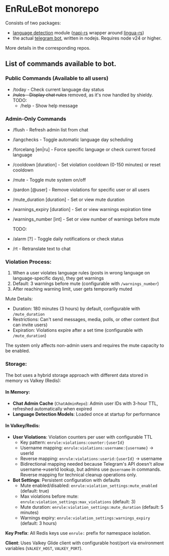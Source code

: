 # EnRuLeBot monorepo

Consists of two packages:
- [language detection](./packages/language-detection/README.md) module ([napi-rs](https://napi.rs/) wrapper around 
  [lingua-rs](https://github.com/pemistahl/lingua-rs))
- the actual [telegram bot](./packages//tg-bot/README.md), written in nodejs. Requires node v24 or higher.

More details in the corresponding repos.

## List of commands available to bot.

###  Public Commands (Available to all users)

  - /today - Check current language day status
- ~~/rules - Display chat rules~~ removed, as it's now handled by shieldy.
    TODO:
  - /help - Show help message

### Admin-Only Commands

  - /flush - Refresh admin list from chat
  - /langchecks - Toggle automatic language day scheduling
  - /forcelang [en|ru] - Force specific language or check current forced language
  - /cooldown [duration] - Set violation cooldown (0-150 minutes) or reset cooldown
  - /mute - Toggle mute system on/off
  - /pardon [@user] - Remove violations for specific user or all users
  - /mute_duration [duration] - Set or view mute duration
  - /warnings_expiry [duration] - Set or view warnings expiration time
  - /warnings_number [int] - Set or view number of warnings before mute

    TODO:
  - /alarm [?] - Toggle daily notifications or check status
  - /rt <text> - Retranslate text to chat

### Violation Process:
  1. When a user violates language rules (posts in wrong language on language-specific days), they get warnings
  2. Default: 3 warnings before mute (configurable with `/warnings_number`)
  3. After reaching warning limit, user gets temporarily muted

  Mute Details:
  - Duration: 180 minutes (3 hours) by default, configurable with `/mute_duration`
  - Restrictions: Can't send messages, media, polls, or other content (but can invite users)
  - Expiration: Violations expire after a set time (configurable with `/mute_duration`)

  The system only affects non-admin users and requires the mute capacity to be enabled.

### Storage:

The bot uses a hybrid storage approach with different data stored in memory vs Valkey (Redis):

#### In Memory:
- **Chat Admin Cache** (`ChatAdminRepo`): Admin user IDs with 3-hour TTL, refreshed automatically when expired
- **Language Detection Models**: Loaded once at startup for performance

#### In Valkey/Redis:
- **User Violations**: Violation counters per user with configurable TTL
  - Key pattern: `enrule:violations:counter:{userId}` 
  - Username mapping: `enrule:violations:username:{username}` → userId
  - Reverse mapping: `enrule:violations:userid:{userId}` → username
  - Bidirectional mapping needed because Telegram's API doesn't allow username→userId lookup, but admins use `@username` in commands. Reverse mapping for technical cleanup operations only.
- **Bot Settings**: Persistent configuration with defaults
  - Mute enabled/disabled: `enrule:violation_settings:mute_enabled` (default: true)
  - Max violations before mute: `enrule:violation_settings:max_violations` (default: 3)
  - Mute duration: `enrule:violation_settings:mute_duration` (default: 5 minutes)
  - Warnings expiry: `enrule:violation_settings:warnings_expiry` (default: 3 hours)

**Key Prefix**: All Redis keys use `enrule:` prefix for namespace isolation.

**Client**: Uses Valkey Glide client with configurable host/port via environment variables (`VALKEY_HOST`, `VALKEY_PORT`).

